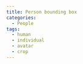 ```yaml
---
title: Person bounding box
categories:
  - People
tags:
  - human
  - individual
  - avatar
  - crop
---
```

